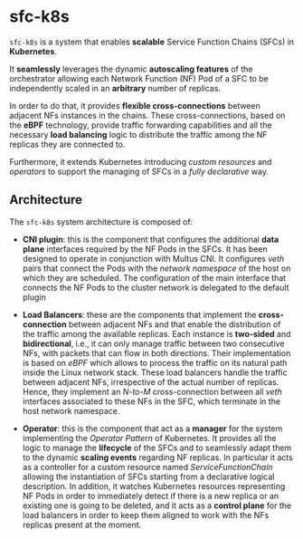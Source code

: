 # sfc-k8s

``sfc-k8s`` is a system that enables **scalable** Service Function Chains (SFCs) in **Kubernetes**. 

It **seamlessly** leverages the dynamic **autoscaling features** of the orchestrator allowing each Network Function (NF) Pod of a SFC to be independently scaled in an **arbitrary** number of replicas. 

In order to do that, it provides **flexible cross-connections** between adjacent NFs instances in the chains. These cross-connections, based on the **eBPF** technology, provide traffic forwarding capabilities and all the necessary **load balancing** logic to distribute the traffic among the NF replicas they are connected to.

Furthermore, it extends Kubernetes introducing *custom resources* and *operators* to support the managing of SFCs in a *fully declarative* way.

## Architecture

The ``sfc-k8s`` system architecture is composed of:

* **CNI plugin**: this is the component that configures the additional **data plane** interfaces required by the NF Pods in the SFCs. It has been designed to operate
in conjunction with Multus CNI. It configures *veth* pairs that connect the Pods with the *network namespace* of the host on which they are scheduled. The configuration of the main interface that connects the NF Pods to the cluster network is delegated to the default plugin

* **Load Balancers**: these are the components that implement the **cross-connection** between adjacent NFs and that enable the distribution of the traffic among the available replicas. Each instance is **two-sided** and **bidirectional**, i.e., it can only manage traffic between two consecutive NFs, with packets that can flow in both directions. Their implementation is based on *eBPF* which allows to process the traffic on its natural path inside the Linux network stack. These load balancers handle the traffic between adjacent NFs, irrespective of the actual number of replicas. Hence, they implement an *N-to-M* cross-connection between all *veth* interfaces associated to these NFs in the SFC, which terminate in the host network namespace.

* **Operator**: this is the component that act as a **manager** for the system implementing the *Operator Pattern* of Kubernetes. It provides all the logic to manage the **lifecycle** of the SFCs and to seamlessly adapt them to the dynamic **scaling events** regarding NF replicas. In particular it acts as a controller for a custom resource named *ServiceFunctionChain* allowing the instantiation of SFCs starting from a declarative logical description. In addition, it watches Kubernetes resources representing NF Pods in order to immediately detect if there is a new replica or an existing one is going to be deleted, and it acts as a **control plane** for the load balancers in order to keep them aligned to work with the NFs replicas present at the moment.

